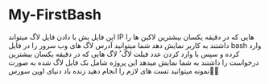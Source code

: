 # My-FirstBash
این فایل بش با دادن فایل لاگ میتواند IP هایی که در دقیقه یکسان بیشترین لاکین ها را داشتند به کاربر نمایش دهد
شما میتوانید آدرس لاگ های وب سرور را در فایل bash وارد کرده و سپس با وارد کردن عدد فیلت لاگ ُ لاگ هایی که در دقیقه یکسان بیشترین درخواست را داشتند به شما نمایش میدهد
این پروژه شامل بک فایل لاگ شده به صورت نمونه میتوانید تست های لازم را انجام دهید
زنده باد دنیای اوپن سورس✌🏻
